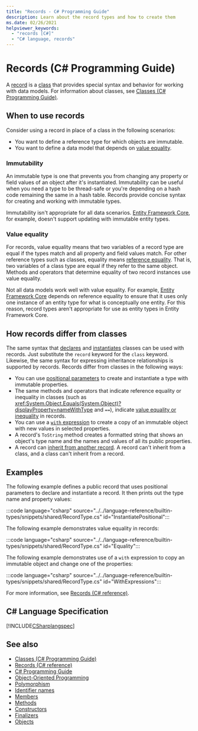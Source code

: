 ```yaml
---
title: "Records - C# Programming Guide"
description: Learn about the record types and how to create them
ms.date: 02/26/2021
helpviewer_keywords: 
  - "records [C#]"
  - "C# language, records"
---
```

# Records (C# Programming Guide)

A [record](../../language-reference/builtin-types/record.md) is a [class](../../language-reference/keywords/class.md) that provides special syntax and behavior for working with data models. For information about classes, see [Classes (C# Programming Guide)](classes.md).

## When to use records

Consider using a record in place of a class in the following scenarios:

* You want to define a reference type for which objects are immutable.
* You want to define a data model that depends on [value equality](../statements-expressions-operators/equality-comparisons.md#value-equality).

### Immutability

An immutable type is one that prevents you from changing any property or field values of an object after it's instantiated. Immutability can be useful when you need a type to be thread-safe or you're depending on a hash code remaining the same in a hash table. Records provide concise syntax for creating and working with immutable types.

Immutability isn't appropriate for all data scenarios. [Entity Framework Core](/ef/core/), for example, doesn't support updating with immutable entity types.

### Value equality

For records, value equality means that two variables of a record type are equal if the types match and all property and field values match. For other reference types such as classes, equality means [reference equality](../statements-expressions-operators/equality-comparisons.md#reference-equality). That is, two variables of a class type are equal if they refer to the same object. Methods and operators that determine equality of two record instances use value equality.

Not all data models work well with value equality. For example, [Entity Framework Core](/ef/core/) depends on reference equality to ensure that it uses only one instance of an entity type for what is conceptually one entity. For this reason, record types aren't appropriate for use as entity types in Entity Framework Core.

## How records differ from classes

The same syntax that [declares](classes.md#declaring-classes) and [instantiates](classes.md#creating-objects) classes can be used with records. Just substitute the `record` keyword for the `class` keyword. Likewise, the same syntax for expressing inheritance relationships is supported by records. Records differ from classes in the following ways:

* You can use [positional parameters](../../language-reference/builtin-types/record.md#positional-syntax-for-property-definition) to create and instantiate a type with immutable properties.
* The same methods and operators that indicate reference equality or inequality in classes (such as <xref:System.Object.Equals(System.Object)?displayProperty=nameWithType> and `==`), indicate [value equality or inequality](../../language-reference/builtin-types/record.md#value-equality) in records.
* You can use a [`with` expression](../../language-reference/builtin-types/record.md#nondestructive-mutation) to create a copy of an immutable object with new values in selected properties.
* A record's `ToString` method creates a formatted string that shows an object's type name and the names and values of all its public properties.
* A record can [inherit from another record](../../language-reference/builtin-types/record.md#inheritance). A record can't inherit from a class, and a class can't inherit from a record.

## Examples

The following example defines a public record that uses positional parameters to declare and instantiate a record. It then prints out the type name and property values:

:::code language="csharp" source="../../language-reference/builtin-types/snippets/shared/RecordType.cs" id="InstantiatePositional":::

The following example demonstrates value equality in records:

:::code language="csharp" source="../../language-reference/builtin-types/snippets/shared/RecordType.cs" id="Equality":::

The following example demonstrates use of a `with` expression to copy an immutable object and change one of the properties:

:::code language="csharp" source="../../language-reference/builtin-types/snippets/shared/RecordType.cs" id="WithExpressions":::

For more information, see [Records (C# reference)](../../language-reference/builtin-types/record.md).
  
## C# Language Specification

[!INCLUDE[CSharplangspec](~/includes/csharplangspec-md.md)]  
  
## See also

- [Classes (C# Programming Guide)](classes.md)
- [Records (C# reference)](../../language-reference/builtin-types/record.md)
- [C# Programming Guide](../index.md)
- [Object-Oriented Programming](../../tutorials/intro-to-csharp/object-oriented-programming.md)
- [Polymorphism](polymorphism.md)
- [Identifier names](../inside-a-program/identifier-names.md)
- [Members](members.md)
- [Methods](methods.md)
- [Constructors](constructors.md)
- [Finalizers](destructors.md)
- [Objects](objects.md)
